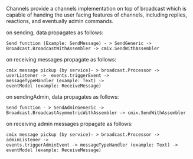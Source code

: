Channels provide a channels implementation on top of broadcast which is capable
of handing the user facing features of channels, including replies, reactions,
and eventually admin commands.

on sending, data propagates as follows:

```text
Send function (Example: SendMessage) - > SendGeneric ->
Broadcast.BroadcastWithAssembler -> cmix.SendWithAssembler
```

on receiving messages propagate as follows:

```text
cmix message pickup (by service)- > broadcast.Processor ->
userListener ->  events.triggerEvent ->
messageTypeHandler (example: Text) ->
eventModel (example: ReceiveMessage)
```

on sendingAdmin, data propagates as follows:

```text
Send function - > SendAdminGeneric ->
Broadcast.BroadcastAsymmetricWithAssembler -> cmix.SendWithAssembler
```

on receiving admin messages propagate as follows:

```text
cmix message pickup (by service)- > broadcast.Processor -> adminListener ->
events.triggerAdminEvent -> messageTypeHandler (example: Text) ->
eventModel (example: ReceiveMessage)
```
